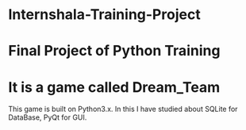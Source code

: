 # Internshala-Training-Project
# Final Project of Python Training
# It is a game called Dream_Team
This game is built on Python3.x. In this I have studied about SQLite for DataBase, PyQt for GUI.

